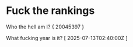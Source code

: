 # Fuck the rankings

Who the hell am I?
{ 20045397 }

What fucking year is it?
[ 2025-07-13T02:40:00Z ]
